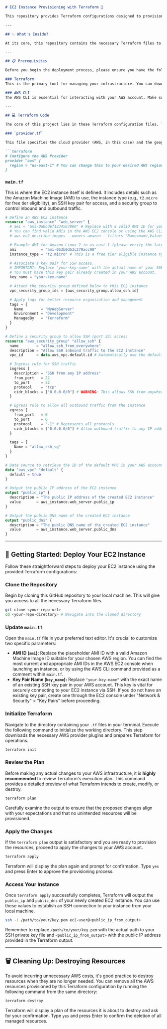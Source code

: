 ```markdown
# EC2 Instance Provisioning with Terraform 🚀

This repository provides Terraform configurations designed to provision a single Amazon EC2 (Elastic Compute Cloud) instance. Leveraging Infrastructure as Code (IaC) principles, this setup ensures that your infrastructure deployments are repeatable, predictable, and fully version-controlled, facilitating seamless collaboration and consistent environments.

---

## ✨ What's Inside?

At its core, this repository contains the necessary Terraform files to define and deploy a single EC2 instance within your Amazon Web Services (AWS) account. It includes configurations for the AWS provider, the EC2 instance itself, and a basic security group to allow SSH access.

---

## 📋 Prerequisites

Before you begin the deployment process, please ensure you have the following tools installed and configured on your local machine:

### Terraform
This is the primary tool for managing your infrastructure. You can download and install the latest version directly from the [official Terraform website](https://www.terraform.io/downloads.html).

### AWS CLI
The AWS CLI is essential for interacting with your AWS account. Make sure it's installed and configured with appropriate credentials that have the necessary permissions to create EC2 instances, manage VPC resources (if you're not using the default VPC), and establish associated security groups. For guidance on setup, refer to the [AWS CLI Configuration Guide](https://docs.aws.amazon.com/cli/latest/userguide/cli-configure-quickstart.html).

---

## 💻 Terraform Code

The core of this project lies in these Terraform configuration files. They define the desired state of your EC2 instance and its related networking components.

### `provider.tf`

This file specifies the cloud provider (AWS, in this case) and the geographical region where your AWS resources will be deployed. It's the entry point for configuring your cloud environment.

```terraform
# Configure the AWS Provider
provider "aws" {
  region = "us-east-1" # You can change this to your desired AWS region
}
```

### `main.tf`

This is where the EC2 instance itself is defined. It includes details such as the Amazon Machine Image (AMI) to use, the instance type (e.g., `t2.micro` for free tier eligibility), an SSH key pair for access, and a security group to control inbound and outbound traffic.

```terraform
# Define an AWS EC2 instance
resource "aws_instance" "web_server" {
  # ami = "ami-0abcdef1234567890" # Replace with a valid AMI ID for your region (e.g., Amazon Linux 2 AMI)
  # You can find valid AMIs in the AWS EC2 console or using the AWS CLI command below:
  # aws ec2 describe-images --owners amazon --filters "Name=name,Values=amzn2-ami-hvm-*-x86_64-gp2" --query "Images[0].ImageId" --region us-east-1

  # Example AMI for Amazon Linux 2 in us-east-1 (please verify the latest AMI for your specific region)
  ami           = "ami-053b0d53c279acc90"
  instance_type = "t2.micro" # This is a free tier eligible instance type

  # Associate a key pair for SSH access.
  # IMPORTANT: Replace 'your-key-name' with the actual name of your SSH key pair
  # You must have this key pair already created in your AWS account.
  key_name = "your-key-name"

  # Attach the security group defined below to this EC2 instance
  vpc_security_group_ids = [aws_security_group.allow_ssh.id]

  # Apply tags for better resource organization and management
  tags = {
    Name        = "MyWebServer"
    Environment = "Development"
    ManagedBy   = "Terraform"
  }
}

# Define a security group to allow SSH (port 22) access
resource "aws_security_group" "allow_ssh" {
  name        = "allow_ssh_from_everywhere"
  description = "Allow SSH inbound traffic to the EC2 instance"
  vpc_id      = data.aws_vpc.default.id # Automatically use the default VPC for simplicity

  # Ingress rule for SSH traffic
  ingress {
    description = "SSH from any IP address"
    from_port   = 22
    to_port     = 22
    protocol    = "tcp"
    cidr_blocks = ["0.0.0.0/0"] # WARNING: This allows SSH from anywhere. Restrict this in production environments!
  }

  # Egress rule to allow all outbound traffic from the instance
  egress {
    from_port   = 0
    to_port     = 0
    protocol    = "-1" # Represents all protocols
    cidr_blocks = ["0.0.0.0/0"] # Allow outbound traffic to any IP address
  }

  tags = {
    Name = "allow_ssh_sg"
  }
}

# Data source to retrieve the ID of the default VPC in your AWS account
data "aws_vpc" "default" {
  default = true
}

# Output the public IP address of the EC2 instance
output "public_ip" {
  description = "The public IP address of the created EC2 instance"
  value       = aws_instance.web_server.public_ip
}

# Output the public DNS name of the created EC2 instance
output "public_dns" {
  description = "The public DNS name of the created EC2 instance"
  value       = aws_instance.web_server.public_dns
}
```

---

## 🚀 Getting Started: Deploy Your EC2 Instance

Follow these straightforward steps to deploy your EC2 instance using the provided Terraform configurations:

### Clone the Repository
Begin by cloning this GitHub repository to your local machine. This will give you access to all the necessary Terraform files.

```bash
git clone <your-repo-url>
cd <your-repo-directory> # Navigate into the cloned directory
```

### Update `main.tf`
Open the `main.tf` file in your preferred text editor. It's crucial to customize two specific parameters:

* **AMI ID (`ami`):** Replace the placeholder AMI ID with a valid Amazon Machine Image ID suitable for your chosen AWS region. You can find the most current and appropriate AMI IDs in the AWS EC2 console when launching an instance, or by using the AWS CLI command provided as a comment within `main.tf`.
* **Key Pair Name (`key_name`):** Replace `"your-key-name"` with the exact name of an existing SSH key pair in your AWS account. This key is vital for securely connecting to your EC2 instance via SSH. If you do not have an existing key pair, create one through the EC2 console under "Network & Security" > "Key Pairs" before proceeding.

### Initialize Terraform
Navigate to the directory containing your `.tf` files in your terminal. Execute the following command to initialize the working directory. This step downloads the necessary AWS provider plugins and prepares Terraform for operations.

```bash
terraform init
```

### Review the Plan
Before making any actual changes to your AWS infrastructure, it is **highly recommended** to review Terraform's execution plan. This command provides a detailed preview of what Terraform intends to create, modify, or destroy.

```bash
terraform plan
```
Carefully examine the output to ensure that the proposed changes align with your expectations and that no unintended resources will be provisioned.

### Apply the Changes
If the `terraform plan` output is satisfactory and you are ready to provision the resources, proceed to apply the changes to your AWS account.

```bash
terraform apply
```
Terraform will display the plan again and prompt for confirmation. Type `yes` and press Enter to approve the provisioning process.

### Access Your Instance
Once `terraform apply` successfully completes, Terraform will output the `public_ip` and `public_dns` of your newly created EC2 instance. You can use these values to establish an SSH connection to your instance from your local machine.

```bash
ssh -i /path/to/your/key.pem ec2-user@<public_ip_from_output>
```
Remember to replace `/path/to/your/key.pem` with the actual path to your SSH private key file and `<public_ip_from_output>` with the public IP address provided in the Terraform output.

---

## 🗑️ Cleaning Up: Destroying Resources

To avoid incurring unnecessary AWS costs, it's good practice to destroy resources when they are no longer needed. You can remove all the AWS resources provisioned by this Terraform configuration by running the following command from the same directory:

```bash
terraform destroy
```
Terraform will display a plan of the resources it is about to destroy and ask for your confirmation. Type `yes` and press Enter to confirm the deletion of all managed resources.
```
